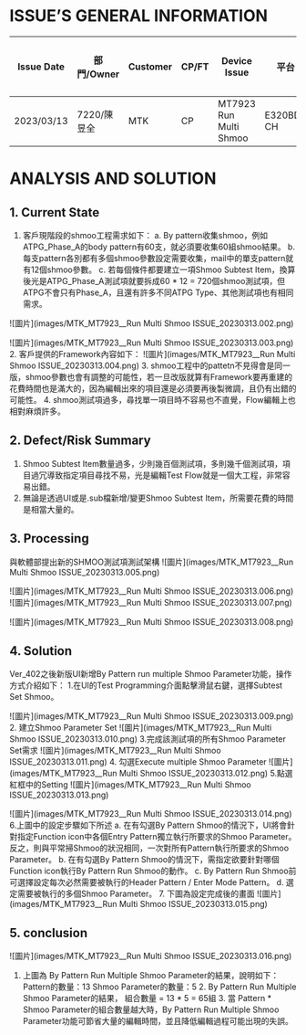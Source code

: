 # ISSUE’S GENERAL INFORMATION
Issue Date |部門/Owner |Customer |CP/FT |Device Issue |平台 |異常判定 |Keywords |Application |
| ---------- |---------- |---------- |---------- |---------- |---------- |---------- |---------- |---------- |
| 2023/03/13 |7220/陳昱全 |MTK |CP |MT7923 Run Multi Shmoo |E320BD-CH |軟體 |shmoo, by pattern |WIFI6 |
# ANALYSIS AND SOLUTION
## 1. Current State 
  1. 客戶現階段的shmoo工程需求如下： a. By pattern收集shmoo，例如ATPG_Phase_A的body pattern有60支，就必須要收集60組shmoo結果。
 b. 每支pattern各別都有多個shmoo參數設定需要收集，mail中的單支pattern就有12個shmoo參數。
 c. 若每個條件都要建立一項Shmoo Subtest Item，換算後光是ATPG_Phase_A測試項就要拆成60 * 12 = 720個shmoo測試項，但ATPG不會只有Phase_A，且還有許多不同ATPG Type、其他測試項也有相同需求。
 
![圖片](images/MTK_MT7923__Run Multi Shmoo ISSUE_20230313.002.png)
 
![圖片](images/MTK_MT7923__Run Multi Shmoo ISSUE_20230313.003.png)
 2. 客戶提供的Framework內容如下： 
![圖片](images/MTK_MT7923__Run Multi Shmoo ISSUE_20230313.004.png)
 3. shmoo工程中的pattetn不見得會是同一版，shmoo參數也會有調整的可能性，若一旦改版就算有Framework要再重建的花費時間也是滿大的，因為編輯出來的項目還是必須要再後製微調，且仍有出錯的可能性。
 4. shmoo測試項過多，尋找單一項目時不容易也不直覺，Flow編輯上也相對麻煩許多。
  ## 2. Defect/Risk Summary
  1. Shmoo Subtest Item數量過多，少則幾百個測試項，多則幾千個測試項，項目過冗導致指定項目尋找不易，光是編輯Test
Flow就是一個大工程，非常容易出錯。
 2. 無論是透過UI或是.sub檔新增/變更Shmoo Subtest Item，所需要花費的時間是相當大量的。
  ## 3. Processing
  與軟體部提出新的SHMOO測試項測試架構 
![圖片](images/MTK_MT7923__Run Multi Shmoo
ISSUE_20230313.005.png)
 
![圖片](images/MTK_MT7923__Run Multi Shmoo
ISSUE_20230313.006.png)
![圖片](images/MTK_MT7923__Run Multi Shmoo
ISSUE_20230313.007.png)
 
![圖片](images/MTK_MT7923__Run Multi Shmoo
ISSUE_20230313.008.png)
  ## 4. Solution
  Ver_402之後新版UI新增By Pattern run multiple Shmoo Parameter功能，操作方式介紹如下： 1.在UI的Test Programming介面點擊滑鼠右鍵，選擇Subtest Set Shmoo。
 
![圖片](images/MTK_MT7923__Run
Multi Shmoo ISSUE_20230313.009.png)
 2. 建立Shmoo Parameter Set
![圖片](images/MTK_MT7923__Run Multi Shmoo ISSUE_20230313.010.png)
 3.完成該測試項的所有Shmoo Parameter Set需求 
![圖片](images/MTK_MT7923__Run Multi Shmoo
ISSUE_20230313.011.png)
 4. 勾選Execute multiple Shmoo Parameter
![圖片](images/MTK_MT7923__Run Multi Shmoo ISSUE_20230313.012.png)
 5.點選紅框中的Setting 
![圖片](images/MTK_MT7923__Run Multi Shmoo ISSUE_20230313.013.png)

![圖片](images/MTK_MT7923__Run Multi Shmoo ISSUE_20230313.014.png)
 6.上圖中的設定步驟如下所述 a. 在有勾選By Pattern Shmoo的情況下，UI將會針對指定Function icon中各個Entry
Pattern獨立執行所要求的Shmoo Parameter。
 反之，則與平常掃Shmoo的狀況相同，一次對所有Pattern執行所要求的Shmoo
Parameter。
 b. 在有勾選By Pattern Shmoo的情況下，需指定欲要針對哪個Function icon執行By Pattern Run
Shmoo的動作。
 c. By Pattern Run Shmoo前可選擇設定每次必然需要被執行的Header Pattern / Enter Mode
Pattern。
 d. 選定需要被執行的多個Shmoo Parameter。
 7. 下圖為設定完成後的畫面
![圖片](images/MTK_MT7923__Run Multi Shmoo ISSUE_20230313.015.png)
  ## 5. conclusion
  
![圖片](images/MTK_MT7923__Run Multi Shmoo ISSUE_20230313.016.png)
 1. 上圖為 By
Pattern Run Multiple Shmoo Parameter的結果，說明如下： Pattern的數量：13 Shmoo
Parameter的數量：5 2. By Pattern Run Multiple Shmoo Parameter的結果， 組合數量 = 13 * 5 =
65組 3. 當 Pattern * Shmoo Parameter的組合數量越大時，By Pattern Run Multiple Shmoo
Parameter功能可節省大量的編輯時間，並且降低編輯過程可能出現的失誤。
